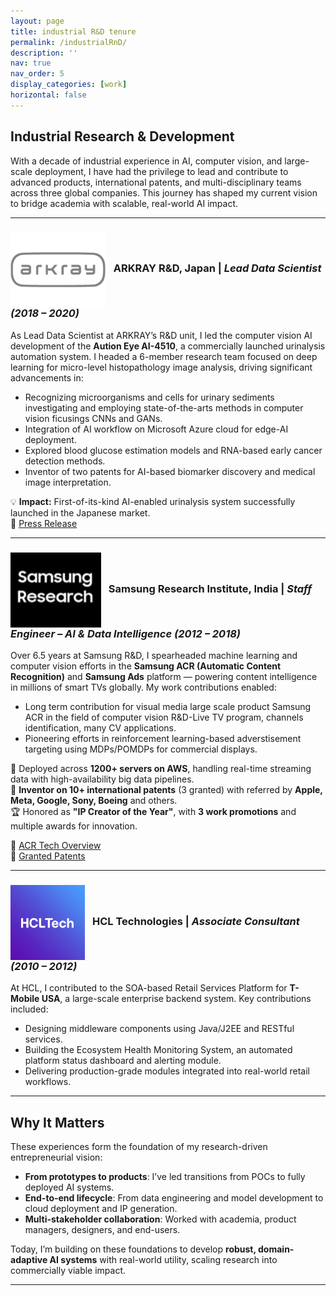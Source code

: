 ```yaml
---
layout: page
title: industrial R&D tenure
permalink: /industrialRnD/
description: ''
nav: true
nav_order: 5
display_categories: [work]
horizontal: false
---
```


## Industrial Research & Development

With a decade of industrial experience in AI, computer vision, and large-scale deployment, I have had the privilege to lead and contribute to advanced products, international patents, and multi-disciplinary teams across three global companies. This journey has shaped my current vision to bridge academia with scalable, real-world AI impact.

---

### <img src="/assets/img/arkray.png" style="height: 120px; vertical-align: middle;"> &nbsp; ARKRAY R&D, Japan | *Lead Data Scientist (2018 – 2020)*

As Lead Data Scientist at ARKRAY’s R&D unit, I led the computer vision AI development of the **Aution Eye AI-4510**, a commercially launched urinalysis automation system. I headed a 6-member research team focused on deep learning for micro-level histopathology image analysis, driving significant advancements in:

- Recognizing microorganisms and cells for urinary sediments investigating and employing state-of-the-arts methods in computer vision ficusings CNNs and GANs.
- Integration of AI workflow on Microsoft Azure cloud for edge-AI deployment.
- Explored blood glucose estimation models and RNA-based early cancer detection methods.
- Inventor of two patents for AI-based biomarker discovery and medical image interpretation.

💡 **Impact:** First-of-its-kind AI-enabled urinalysis system successfully launched in the Japanese market.  
🔗 [Press Release](http://www.arkray.co.jp/english/news/2019/release20190708_jp_en.html)

---

### <img src="/assets/img/samsung.png" style="height: 120px; vertical-align: middle;"> &nbsp; Samsung Research Institute, India | *Staff Engineer – AI & Data Intelligence (2012 – 2018)*

Over 6.5 years at Samsung R&D, I spearheaded machine learning and computer vision efforts in the **Samsung ACR (Automatic Content Recognition)** and **Samsung Ads** platform — powering content intelligence in millions of smart TVs globally. My work contributions enabled:

- Long term contribution for visual media large scale product Samsung ACR in the field of computer vision R&D-Live TV program, channels identification, many CV applications.
- Pioneering efforts in reinforcement learning-based adverstisement targeting using MDPs/POMDPs for commercial displays.

🚀 Deployed across **1200+ servers on AWS**, handling real-time streaming data with high-availability big data pipelines.  
📜 **Inventor on 10+ international patents** (3 granted) with referred by **Apple, Meta, Google, Sony, Boeing** and others.  
🏆 Honored as **"IP Creator of the Year"**, with **3 work promotions** and multiple awards for innovation.

🔗 [ACR Tech Overview](https://image-us.samsung.com/SamsungUS/samsungbusiness/samsung-ads/resources/total-tv-watcher/samsung-ads-resources-2019-total-tv-watcher.pdf)  
🔗 [Granted Patents](https://prakashchhipa.github.io/patents/)

---

### <img src="/assets/img/hcl.png" style="height: 120px; vertical-align: middle;"> &nbsp; HCL Technologies | *Associate Consultant (2010 – 2012)*

At HCL, I contributed to the SOA-based Retail Services Platform for **T-Mobile USA**, a large-scale enterprise backend system. Key contributions included:

- Designing middleware components using Java/J2EE and RESTful services.
- Building the Ecosystem Health Monitoring System, an automated platform status dashboard and alerting module.
- Delivering production-grade modules integrated into real-world retail workflows.

---

## Why It Matters

These experiences form the foundation of my research-driven entrepreneurial vision:
- **From prototypes to products**: I’ve led transitions from POCs to fully deployed AI systems.
- **End-to-end lifecycle**: From data engineering and model development to cloud deployment and IP generation.
- **Multi-stakeholder collaboration**: Worked with academia, product managers, designers, and end-users.

Today, I’m building on these foundations to develop **robust, domain-adaptive AI systems** with real-world utility, scaling research into commercially viable impact.

---
